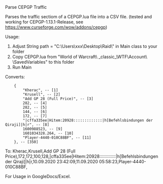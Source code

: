 Parse CEPGP Traffic


Parses the traffic sectiom of a CEPGP.lua file into a CSV file.
(tested and working for CEPGP-1.13.1-Release, see https://www.curseforge.com/wow/addons/cepgp)

Usage:
 1. Adjust String path = "C:\\Users\\xxx\\Desktop\\Raid\\" in Main class to your folder
 2. Copy CEPGP.lua from "World of Warcraft\ \_classic\_\WTF\Account\ <Your-Account-here>\SavedVariables" to this folder
 3. Run Main

Converts: 

		{
			"Kherac", -- [1]
			"Krusell", -- [2]
			"Add GP 28 (Full Price)", -- [3]
			282, -- [4]
			282, -- [5]
			144, -- [6]
			172, -- [7]
			"|cffa335ee|Hitem:20928:::::::::::::|h[Befehlsbindungen der Qiraji]|h|r", -- [8]
			1600988523, -- [9]
			1601034328.264, -- [10]
			"Player-4440-010C88BF", -- [11]
		}, -- [350]
		
To:
Kherac,Krusell,Add GP 28 (Full Price),172,172,100,128,|cffa335ee|Hitem:20928:::::::::::::|h[Befehlsbindungen der Qiraji]|h|r,10.09.2020 23:42:09,11.09.2020 05:58:23,Player-4440-010C88BF,

For Usage in GoogleDocs/Excel.
